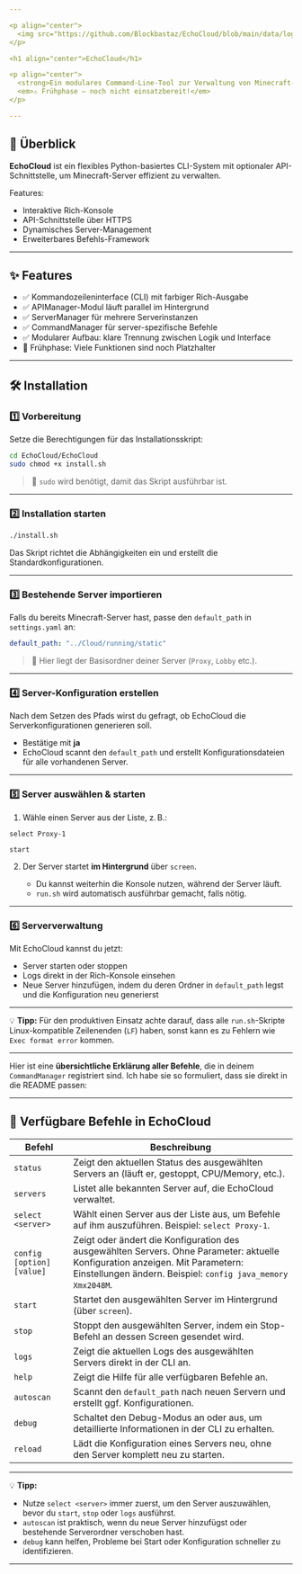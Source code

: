 ```yaml
---

<p align="center">
  <img src="https://github.com/Blockbastaz/EchoCloud/blob/main/data/logo.png" alt="EchoCloud Logo" width="200"/>
</p>

<h1 align="center">EchoCloud</h1>

<p align="center">
  <strong>Ein modulares Command-Line-Tool zur Verwaltung von Minecraft-Servern.</strong><br/>
  <em>⚠️ Frühphase – noch nicht einsatzbereit!</em>
</p>

---
```


## 🧠 Überblick

**EchoCloud** ist ein flexibles Python-basiertes CLI-System mit optionaler API-Schnittstelle, um Minecraft-Server effizient zu verwalten.

Features:

* Interaktive Rich-Konsole
* API-Schnittstelle über HTTPS
* Dynamisches Server-Management
* Erweiterbares Befehls-Framework

---

## ✨ Features

* ✅ Kommandozeileninterface (CLI) mit farbiger Rich-Ausgabe
* ✅ APIManager-Modul läuft parallel im Hintergrund
* ✅ ServerManager für mehrere Serverinstanzen
* ✅ CommandManager für server-spezifische Befehle
* ✅ Modularer Aufbau: klare Trennung zwischen Logik und Interface
* 🚧 Frühphase: Viele Funktionen sind noch Platzhalter

---

## 🛠️ Installation

### 1️⃣ Vorbereitung

Setze die Berechtigungen für das Installationsskript:

```bash
cd EchoCloud/EchoCloud
sudo chmod +x install.sh
```

> 🔹 `sudo` wird benötigt, damit das Skript ausführbar ist.

---

### 2️⃣ Installation starten

```bash
./install.sh
```

Das Skript richtet die Abhängigkeiten ein und erstellt die Standardkonfigurationen.

---

### 3️⃣ Bestehende Server importieren

Falls du bereits Minecraft-Server hast, passe den `default_path` in `settings.yaml` an:

```yaml
default_path: "../Cloud/running/static"
```

> 🔹 Hier liegt der Basisordner deiner Server (`Proxy`, `Lobby` etc.).

---

### 4️⃣ Server-Konfiguration erstellen

Nach dem Setzen des Pfads wirst du gefragt, ob EchoCloud die Serverkonfigurationen generieren soll.

* Bestätige mit **ja**
* EchoCloud scannt den `default_path` und erstellt Konfigurationsdateien für alle vorhandenen Server.

---

### 5️⃣ Server auswählen & starten

1. Wähle einen Server aus der Liste, z. B.:

```text
select Proxy-1
```

```text
start
```

2. Der Server startet **im Hintergrund** über `screen`.

   * Du kannst weiterhin die Konsole nutzen, während der Server läuft.
   * `run.sh` wird automatisch ausführbar gemacht, falls nötig.

---

### 6️⃣ Serververwaltung

Mit EchoCloud kannst du jetzt:

* Server starten oder stoppen
* Logs direkt in der Rich-Konsole einsehen
* Neue Server hinzufügen, indem du deren Ordner in `default_path` legst und die Konfiguration neu generierst

---

💡 **Tipp:** Für den produktiven Einsatz achte darauf, dass alle `run.sh`-Skripte Linux-kompatible Zeilenenden (`LF`) haben, sonst kann es zu Fehlern wie `Exec format error` kommen.

---
Hier ist eine **übersichtliche Erklärung aller Befehle**, die in deinem `CommandManager` registriert sind. Ich habe sie so formuliert, dass sie direkt in die README passen:

---

## 📝 Verfügbare Befehle in EchoCloud

| Befehl                    | Beschreibung                                                                                                                                                                                  |
| ------------------------- | --------------------------------------------------------------------------------------------------------------------------------------------------------------------------------------------- |
| `status`                  | Zeigt den aktuellen Status des ausgewählten Servers an (läuft er, gestoppt, CPU/Memory, etc.).                                                                                                |
| `servers`                 | Listet alle bekannten Server auf, die EchoCloud verwaltet.                                                                                                                                    |
| `select <server>`         | Wählt einen Server aus der Liste aus, um Befehle auf ihm auszuführen. Beispiel: `select Proxy-1`.                                                                                             |
| `config [option] [value]` | Zeigt oder ändert die Konfiguration des ausgewählten Servers. Ohne Parameter: aktuelle Konfiguration anzeigen. Mit Parametern: Einstellungen ändern. Beispiel: `config java_memory Xmx2048M`. |
| `start`                   | Startet den ausgewählten Server im Hintergrund (über `screen`).                                                                                                                               |
| `stop`                    | Stoppt den ausgewählten Server, indem ein Stop-Befehl an dessen Screen gesendet wird.                                                                                                         |
| `logs`                    | Zeigt die aktuellen Logs des ausgewählten Servers direkt in der CLI an.                                                                                                                       |
| `help`                    | Zeigt die Hilfe für alle verfügbaren Befehle an.                                                                                                                                              |
| `autoscan`                | Scannt den `default_path` nach neuen Servern und erstellt ggf. Konfigurationen.                                                                                                               |
| `debug`                   | Schaltet den Debug-Modus an oder aus, um detaillierte Informationen in der CLI zu erhalten.                                                                                                   |
| `reload`                  | Lädt die Konfiguration eines Servers neu, ohne den Server komplett neu zu starten.                                                                                                            |

---

💡 **Tipp:**

* Nutze `select <server>` immer zuerst, um den Server auszuwählen, bevor du `start`, `stop` oder `logs` ausführst.
* `autoscan` ist praktisch, wenn du neue Server hinzufügst oder bestehende Serverordner verschoben hast.
* `debug` kann helfen, Probleme bei Start oder Konfiguration schneller zu identifizieren.

---


